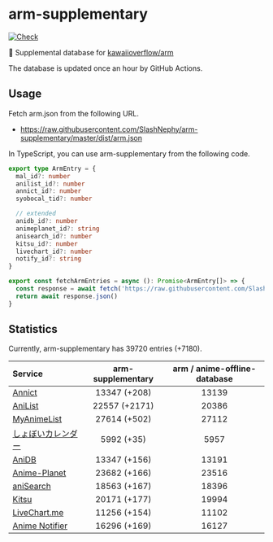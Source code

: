 # arm-supplementary

[![Check](https://github.com/SlashNephy/arm-supplementary/actions/workflows/check-node.yml/badge.svg)](https://github.com/SlashNephy/arm-supplementary/actions/workflows/check-node.yml)

💊 Supplemental database for [kawaiioverflow/arm](https://github.com/kawaiioverflow/arm)

The database is updated once an hour by GitHub Actions.

## Usage

Fetch arm.json from the following URL.

- https://raw.githubusercontent.com/SlashNephy/arm-supplementary/master/dist/arm.json

In TypeScript, you can use arm-supplementary from the following code.

```TypeScript
export type ArmEntry = {
  mal_id?: number
  anilist_id?: number
  annict_id?: number
  syobocal_tid?: number

  // extended
  anidb_id?: number
  animeplanet_id?: string
  anisearch_id?: number
  kitsu_id?: number
  livechart_id?: number
  notify_id?: string
}

export const fetchArmEntries = async (): Promise<ArmEntry[]> => {
  const response = await fetch('https://raw.githubusercontent.com/SlashNephy/arm-supplementary/master/dist/arm.json')
  return await response.json()
}
```

## Statistics

Currently, arm-supplementary has 39720 entries (+7180).

| Service                                     | arm-supplementary | arm / anime-offline-database |
| :------------------------------------------ | :---------------: | :--------------------------: |
| [Annict](https://annict.com)                |   13347 (+208)    |            13139             |
| [AniList](https://anilist.co)               |   22557 (+2171)   |            20386             |
| [MyAnimeList](https://myanimelist.net)      |   27614 (+502)    |            27112             |
| [しょぼいカレンダー](https://cal.syoboi.jp) |    5992 (+35)     |             5957             |
| [AniDB](https://anidb.net)                  |   13347 (+156)    |            13191             |
| [Anime-Planet](https://anime-planet.com)    |   23682 (+166)    |            23516             |
| [aniSearch](https://anisearch.com)          |   18563 (+167)    |            18396             |
| [Kitsu](https://kitsu.io)                   |   20171 (+177)    |            19994             |
| [LiveChart.me](https://livechart.me)        |   11256 (+154)    |            11102             |
| [Anime Notifier](https://notify.moe)        |   16296 (+169)    |            16127             |
